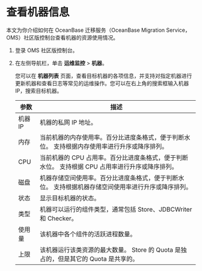 # 查看机器信息

本文为你介绍如何在 OceanBase 迁移服务（OceanBase Migration Service，OMS）社区版控制台查看机器的资源使用情况。

1. 登录 OMS 社区版控制台。

2. 在左侧导航栏，单击 **运维监控** \> **机器**。

   您可以在 **机器列表** 页面，查看目标机器的各项信息，并支持对指定机器进行更新机器和查看日志等常见的运维操作。您可以在右上角的搜索框输入机器 IP，搜索目标机器。

   | **参数** |                                **描述**                                 |
   |--------|-----------------------------------------------------------------------|
   | 机器 IP  | 机器的私网 IP 地址。                                                          |
   | 内存     | 当前机器的内存使用率。百分比进度条格式，便于判断水位。 支持根据内存使用率进行升序或降序排列。       |
   | CPU    | 当前机器的 CPU 占用率。百分比进度条格式，便于判断水位。 支持根据 CPU 占用率进行升序或降序排列。 |
   | 磁盘     | 机器存储空间使用率。百分比进度条格式，便于判断水位。 支持根据机器存储空间使用率进行升序或降序排列。    |
   | 状态     | 显示目标机器的状态。                                                            |
   | 类型     | 机器可以运行的组件类型，通常包括 Store、JDBCWriter 和 Checker。                          |
   | 使用量    | 该机器中各个组件的活跃进程数量。                                                      |
   | 上限     | 该机器运行该类资源的最大数量。 Store 的 Quota 是独占的，但是其它的 Quota 是共享的。  |
